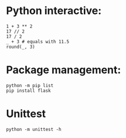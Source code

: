 # Python interactive:
```
1 + 3 ** 2
17 // 2
17 / 2
_ + 3 # equals with 11.5
round(_, 3)
```

# Package management:
```
python -m pip list
pip install flask
```

# Unittest
```
python -m unittest -h
```

